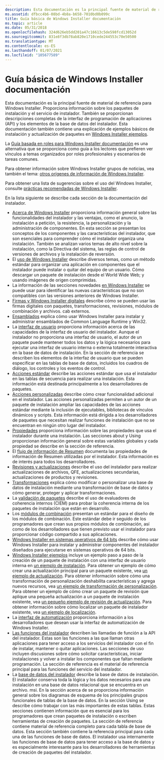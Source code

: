```yaml
---
description: Esta documentación es la principal fuente de material de referencia para Windows Installer.
ms.assetid: dfbcc4b6-08bd-4b8a-b658-7010bd0b099c
title: Guía básica de Windows Installer documentación
ms.topic: article
ms.date: 05/31/2018
ms.openlocfilehash: 324d626eb5dd201a47c16613c5de598fcd13052d
ms.sourcegitcommit: 831e8f3db78ab820e1710cede244553c70e50500
ms.translationtype: MT
ms.contentlocale: es-ES
ms.lasthandoff: 01/07/2021
ms.locfileid: "105677589"
---
```

# <a name="roadmap-to-windows-installer-documentation"></a>Guía básica de Windows Installer documentación

Esta documentación es la principal fuente de material de referencia para Windows Installer. Proporciona información sobre los paquetes de instalación y el servicio de instalador. También se proporcionan descripciones completas de la interfaz de programación de aplicaciones (API) y los elementos de la base de datos del instalador. Esta documentación también contiene una explicación de ejemplos básicos de instalación y actualización de paquetes en [Windows Installer ejemplos](windows-installer-examples.md).

La [Guía basada en roles para Windows Installer documentación](role-based-guide-to-windows-installer-documentation.md) es una alternativa que se proporciona como guía a los lectores que prefieren ver vínculos a temas organizados por roles profesionales y escenarios de tareas comunes.

Para obtener información sobre Windows Installer grupos de noticias, vea también el tema: [otros orígenes de información de Windows Installer](other-sources-of-windows-installer-information.md).

Para obtener una lista de sugerencias sobre el uso del Windows Installer, consulte [prácticas recomendadas de Windows Installer](windows-installer-best-practices.md).

En la lista siguiente se describe cada sección de la documentación del instalador.

-   [Acerca de Windows Installer](about-windows-installer.md) proporciona información general sobre las funcionalidades del instalador y las ventajas, como el anuncio, la instalación a petición, la resistencia, la personalización y la administración de componentes. En esta sección se presentan los conceptos de los componentes y las características del instalador, que son esenciales para comprender cómo el instalador organiza una instalación. También se analizan varios temas de alto nivel sobre la instalación, como la Directiva del sistema, las reglas de control de versiones de archivos y la instalación de reversión.
-   El [uso de Windows Installer](using-windows-installer.md) describe diversos temas, como un método estándar para organizar una aplicación en componentes que el instalador puede instalar o quitar del equipo de un usuario. Cómo descargar un paquete de instalación desde el World Wide Web; y usando imágenes de origen comprimidas.
-   La información de las secciones novedades [en Windows Installer](what-s-new-in-windows-installer.md) se puede usar para identificar las nuevas características que no son compatibles con las versiones anteriores de Windows Installer.
-   [Firmas y Windows Installer digitales](digital-signatures-and-windows-installer.md) describe cómo se pueden usar las firmas digitales con paquetes, transformaciones, revisiones, módulos de combinación y archivos. cab externos.
-   [Ensamblados](assemblies.md) explica cómo usar Windows Installer para instalar y administrar ensamblados de Common Language Runtime y Win32.
-   La [interfaz de usuario](user-interface.md) proporciona información acerca de las capacidades de la interfaz de usuario del instalador. Aunque el instalador no proporciona una interfaz de usuario, el autor de un paquete puede mantener todos los datos y la lógica necesarios para ejecutar una interfaz de usuario interna o externa totalmente interactiva en la base de datos de instalación. En la sección de referencia se describen los elementos de la interfaz de usuario que se pueden especificar en las tablas de base de datos, incluidos los cuadros de diálogo, los controles y los eventos de control.
-   [Acciones estándar](standard-actions.md) describe las acciones estándar que usa el instalador en las tablas de secuencia para realizar una instalación. Esta información está destinada principalmente a los desarrolladores de paquetes.
-   [Acciones personalizadas](custom-actions.md) describe cómo crear funcionalidad adicional en el instalador. Las acciones personalizadas permiten a un autor de un paquete de instalación ampliar las capacidades de las acciones estándar mediante la inclusión de ejecutables, bibliotecas de vínculos dinámicos y scripts. Esta información está dirigida a los desarrolladores de paquetes que necesitan realizar funciones de instalación que no se encuentran en ningún otro lugar del instalador.
-   [Propiedades](properties.md) proporciona información sobre las propiedades que usa el instalador durante una instalación. Las secciones about y Using proporcionan información general sobre estas variables globales y cada propiedad se describe en la sección de referencia.
-   El [flujo de información de Resumen](summary-information-stream.md) documenta las propiedades de información de Resumen utilizadas por el instalador. Esta información es de interés para todos los desarrolladores.
-   [Revisiones y actualizaciones](patching-and-upgrades.md) describe el uso del instalador para realizar actualizaciones de archivos, QFE, actualizaciones secundarias, actualizaciones de productos y revisiones.
-   [Transformaciones](transforms.md) explica cómo modificar o personalizar una base de datos de instalación mediante una transformación de base de datos y cómo generar, proteger y aplicar transformaciones.
-   La [validación de paquetes](package-validation.md) describe el uso de evaluadores de coherencia internos (CIEM) para probar la coherencia interna de los paquetes de instalación que están en desarrollo.
-   Los [módulos de combinación](merge-modules.md) presentan un estándar para el diseño de los módulos de combinación. Este estándar debe ir seguido de los programadores que crean sus propios módulos de combinación, así como de los desarrolladores que tienen previsto usar el instalador para proporcionar código compartido a sus aplicaciones.
-   [Windows Installer en sistemas operativos de 64 bits](windows-installer-on-64-bit-operating-systems.md) describe cómo usar Windows Installer para instalar y administrar componentes del instalador diseñados para ejecutarse en sistemas operativos de 64 bits.
-   [Windows Installer ejemplos](windows-installer-examples.md) incluye un ejemplo paso a paso de la creación de un paquete de instalación con una interfaz de usuario interna en [un ejemplo de instalación](an-installation-example.md). Para obtener un ejemplo de cómo crear una actualización principal para un paquete existente, vea [un ejemplo de actualización](an-upgrade-example.md). Para obtener información sobre cómo una transformación de personalización deshabilita características y agrega nuevos recursos, vea [un ejemplo de transformación de personalización](a-customization-transform-example.md). Para obtener un ejemplo de cómo crear un paquete de revisión que aplique una pequeña actualización a un paquete de instalación existente, vea [un pequeño ejemplo de revisión de actualización](a-small-update-patching-example.md). Para obtener información sobre cómo localizar un paquete de instalador existente, vea [un ejemplo de localización](a-localization-example.md).
-   La [interfaz de automatización](automation-interface.md) proporciona información a los desarrolladores que desean usar la interfaz de automatización de Windows Installer.
-   [Las funciones del instalador](installer-functions.md) describen las llamadas de función a la API del instalador. Estas son las funciones a las que llaman otras aplicaciones para tener acceso a los servicios del instalador con el fin de instalar, mantener o quitar aplicaciones. Las secciones de uso incluyen discusiones sobre cómo solicitar características, iniciar instalaciones y volver a instalar los componentes que faltan mediante programación. La sección de referencia es el material de referencia principal para las funciones del servicio del instalador.
-   La [base de datos del instalador](installer-database.md) describe la base de datos de instalación. El instalador conserva toda la lógica y los datos necesarios para una instalación en una base de datos relacional que se encuentra en un archivo. msi. En la sección acerca de se proporciona información general sobre los diagramas de esquema de los principales grupos funcionales de tablas de la base de datos. En la sección Using se describe cómo trabajar con las más importantes de estas tablas. Estas secciones contienen información que es esencial para los programadores que crean paquetes de instalación o escriben herramientas de creación de paquetes. La sección de referencia contiene material de referencia completo para cada tabla de base de datos. Esta sección también contiene la referencia principal para cada una de las funciones de base de datos. El instalador usa internamente las funciones de base de datos para tener acceso a la base de datos y es especialmente interesante para los desarrolladores de herramientas de creación de paquetes del instalador.

 

 



